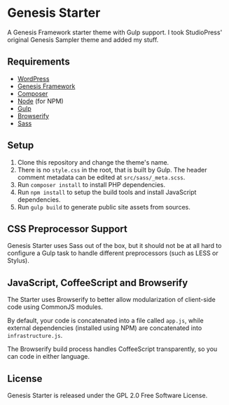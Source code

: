 # Genesis Starter

A Genesis Framework starter theme with Gulp support.  I took StudioPress' original Genesis Sampler theme and added my stuff.

## Requirements

* [WordPress](https://wordpress.org/)
* [Genesis Framework](http://my.studiopress.com/themes/genesis/)
* [Composer](https://getcomposer.org/)
* [Node](http://nodejs.org/) (for NPM)
* [Gulp](http://gulpjs.com/)
* [Browserify](http://browserify.org/)
* [Sass](http://sass-lang.com/)

## Setup

1. Clone this repository and change the theme's name.
2. There is no `style.css` in the root, that is built by Gulp. The header comment metadata can be edited at `src/sass/_meta.scss`.
3. Run `composer install` to install PHP dependencies.
4. Run `npm install` to setup the build tools and install JavaScript dependencies.
5. Run `gulp build` to generate public site assets from sources.

## CSS Preprocessor Support

Genesis Starter uses Sass out of the box, but it should not be at all hard to configure a Gulp task to handle different preprocessors (such as LESS or Stylus).

## JavaScript, CoffeeScript and Browserify

The Starter uses Browserify to better allow modularization of client-side code using CommonJS modules.

By default, your code is concatenated into a file called `app.js`, while external dependencies (installed using NPM) are concatenated into `infrastructure.js`.

The Browserify build process handles CoffeeScript transparently, so you can code in either language.

## License

Genesis Starter is released under the GPL 2.0 Free Software License.

